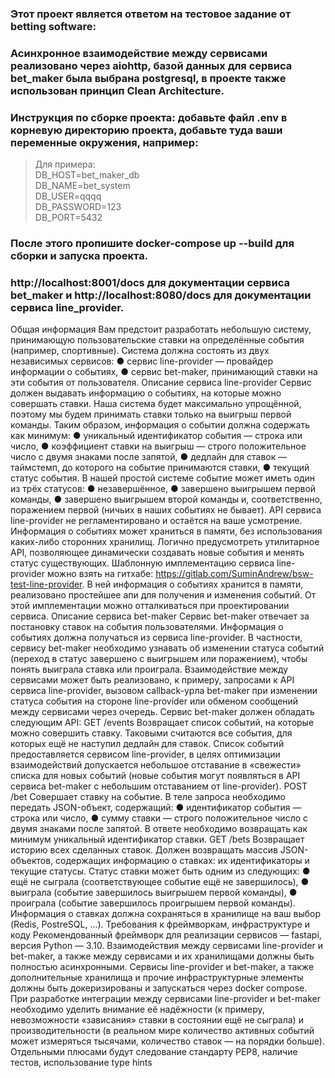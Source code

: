 ### Этот проект является ответом на тестовое задание от betting software:
### Асинхронное взаимодействие между сервисами реализовано через aiohttp, базой данных для сервиса bet_maker была выбрана postgresql, в проекте также использован принцип Clean Architecture.
### Инструкция по сборке проекта: добавьте файл .env в корневую директорию проекта, добавьте туда ваши переменные окружения, например:
>Для примера:\
 >DB_HOST=bet_maker_db\
 >DB_NAME=bet_system\
 >DB_USER=qqqq\
 >DB_PASSWORD=123\
 >DB_PORT=5432
### После этого пропишите docker-compose up --build для сборки и запуска проекта.
### http://localhost:8001/docs для документации сервиса bet_maker и http://localhost:8080/docs для документации сервиса line_provider.
Общая информация
Вам предстоит разработать небольшую систему, принимающую пользовательские
ставки на определённые события (например, спортивные).
Система должна состоять из двух независимых сервисов:
● сервис line-provider — провайдер информации о событиях,
● сервис bet-maker, принимающий ставки на эти события от пользователя.
Описание сервиса line-provider
Сервис должен выдавать информацию о событиях, на которые можно совершать ставки.
Наша система будет максимально упрощённой, поэтому мы будем принимать ставки
только на выигрыш первой команды.
Таким образом, информация о событии должна содержать как минимум:
● уникальный идентификатор события — строка или число,
● коэффициент ставки на выигрыш — строго положительное число с двумя
знаками после запятой,
● дедлайн для ставок — таймстемп, до которого на событие принимаются ставки,
● текущий статус события.
В нашей простой системе событие может иметь один из трёх статусов:
● незавершённое,
● завершено выигрышем первой команды,
● завершено выигрышем второй команды и, соответственно, поражением первой
(ничьих в наших событиях не бывает).
API сервиса line-provider не регламентировано и остаётся на ваше усмотрение.
Информация о событиях может храниться в памяти, без использования каких-либо
сторонних хранилищ.
Логично предусмотреть утилитарное API, позволяющее динамически создавать новые
события и менять статус существующих.
Шаблонную имплементацию сервиса line-provider можно взять на гитхабе:
https://gitlab.com/SuminAndrew/bsw-test-line-provider. В ней информация о событиях
хранится в памяти, реализовано простейшее апи для получения и изменения событий.
От этой имплементации можно отталкиваться при проектировании сервиса.
Описание сервиса bet-maker
Сервис bet-maker отвечает за постановку ставок на события пользователями.
Информация о событиях должна получаться из сервиса line-provider. В частности,
сервису bet-maker необходимо узнавать об изменении статуса событий (переход в
статус завершено с выигрышем или поражением), чтобы понять выиграла ставка или
проиграла.
Взаимодействие между сервисами может быть реализовано, к примеру, запросами к
API сервиса line-provider, вызовом callback-урла bet-maker при изменении статуса
события на стороне line-provider или обменом сообщений между сервисами через
очередь.
Сервис bet-maker должен обладать следующим API:
GET /events
Возвращает список событий, на которые можно совершить ставку. Таковыми
считаются все события, для которых ещё не наступил дедлайн для ставок.
Список событий предоставляется сервисом line-provider, в целях оптимизации
взаимодействий допускается небольшое отставание в «свежести» списка для новых
событий (новые события могут появляться в API сервиса bet-maker с небольшим
отставанием от line-provider).
POST /bet
Совершает ставку на событие.
В теле запроса необходимо передать JSON-объект, содержащий:
● идентификатор события — строка или число,
● сумму ставки — строго положительное число с двумя знаками после запятой.
В ответе необходимо возвращать как минимум уникальный идентификатор ставки.
GET /bets
Возвращает историю всех сделанных ставок.
Должен возвращать массив JSON-объектов, содержащих информацию о ставках: их
идентификаторы и текущие статусы.
Статус ставки может быть одним из следующих:
● ещё не сыграла (соответствующее событие ещё не завершилось),
● выиграла (событие завершилось выигрышем первой команды),
● проиграла (событие завершилось проигрышем первой команды).
Информация о ставках должна сохраняться в хранилище на ваш выбор (Redis,
PostreSQL, …).
Требования к фреймворкам, инфраструктуре и коду
Рекомендованный фреймворк для реализации сервисов — fastapi, версия Python —
3.10. Взаимодействия между сервисами line-provider и bet-maker, а также между
сервисами и их хранилищами должны быть полностью асинхронными.
Сервисы line-provider и bet-maker, а также дополнительные хранилища и прочие
инфраструктурные элементы должны быть докеризированы и запускаться через docker
compose.
При разработке интеграции между сервисами line-provider и bet-maker необходимо
уделить внимание её надёжности (к примеру, невозможности «зависания» ставки в
состоянии ещё не сыграла) и производительности (в реальном мире количество
активных событий может измеряться тысячами, количество ставок — на порядки
больше).
Отдельными плюсами будут следование стандарту PEP8, наличие тестов, использование
type hints

